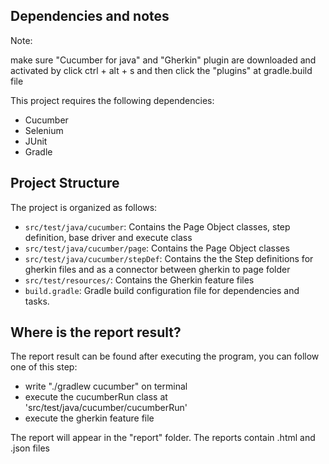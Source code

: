 ## Dependencies and notes
Note:

make sure "Cucumber for java" and "Gherkin" plugin are downloaded and activated by click ctrl + alt + s and then click the "plugins" at gradle.build file

This project requires the following dependencies:

- Cucumber
- Selenium
- JUnit
- Gradle

## Project Structure

The project is organized as follows:

- `src/test/java/cucumber`: Contains the Page Object classes, step definition, base driver and execute class
- `src/test/java/cucumber/page`: Contains the Page Object classes
- `src/test/java/cucumber/stepDef`: Contains the the Step definitions for gherkin files and as a connector between gherkin to page folder
- `src/test/resources/`: Contains the Gherkin feature files
- `build.gradle`: Gradle build configuration file for dependencies and tasks.

## Where is the report result?

The report result can be found after executing the program, you can follow one of this step:
- write "./gradlew cucumber" on terminal
- execute the cucumberRun class at 'src/test/java/cucumber/cucumberRun'
- execute the gherkin feature file

The report will appear in the "report" folder. The reports contain .html and .json files
